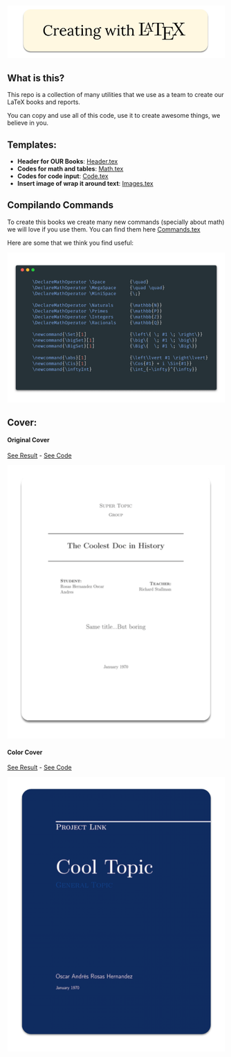 ![](Graphics/CreatingWithLaTeX.png)

## What is this?
This repo is a collection of many utilities that we use as a
team to create our LaTeX books and reports.

You can copy and use all of this code, use it to create awesome things, we believe in you.

## Templates: 
- **Header for OUR Books**: [Header.tex](MyHeaderForHugeFiles.tex)
- **Codes for math and tables**: [Math.tex](Math.tex)
- **Codes for code input**: [Code.tex](Code.tex)
- **Insert image of wrap it around text**: [Images.tex](Images.tex)

## Compilando Commands
To create this books we create many new commands  (specially about math) we will love if you
use them. You can find them here 
[Commands.tex](Commands.tex) 

Here are some that we think you find useful:

![](Graphics/Examples.png)

## Cover:

#### Original Cover
[See Result](CoverBlackAndWhite.pdf) -
[See Code](CoverBlackAndWhite.tex)

![](Graphics/CoverBlackWhite.png)


#### Color Cover
[See Result](CoverColor.pdf) - 
[See Code](CoverColor.tex)

![](Graphics/CoverInColor.png)


